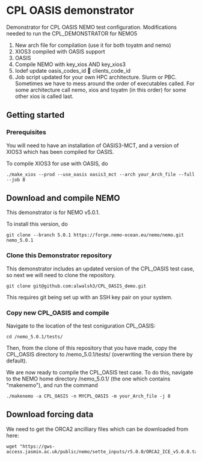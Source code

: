 # CPL OASIS demonstrator
Demonstrator for CPL OASIS NEMO test configuration.
Modifications needed to run the CPL_DEMONSTRATOR for NEMO5 

1.	New arch file for compilation (use it for both toyatm and nemo)
2.	XIOS3 compiled with OASIS support 
3.	OASIS
4.	Compile NEMO with key_xios AND key_xios3
5.	Iodef update oasis_codes_id  clients_code_id
6.	Job script updated for your own HPC architecture. 
Slurm or PBC. Sometimes we have to mess around the order of executables called. For some architecture call nemo, xios and toyatm (in this order) for some other xios is called last. 


## Getting started
### Prerequisites

You will need to have an installation of OASIS3-MCT, and a version of XIOS3 which has been compiled for OASIS. 

To compile XIOS3 for use with OASIS, do 

```
./make_xios --prod --use_oasis oasis3_mct --arch your_Arch_file --full --job 8
```

## Download and compile NEMO

This demonstrator is for NEMO v5.0.1.

To install this version, do 

```
git clone --branch 5.0.1 https://forge.nemo-ocean.eu/nemo/nemo.git nemo_5.0.1
```
### Clone this Demonstrator repository
This demonstrator includes an updated version of the CPL_OASIS test case, so next we will need to clone the repository.

```
git clone git@github.com:alwalsh3/CPL_OASIS_demo.git
```
This requires git being set up with an SSH key pair on your system. 

### Copy new CPL_OASIS and compile
Navigate to the location of the test coniguration CPL_OASIS:

```
cd /nemo_5.0.1/tests/
```
Then, from the clone of this repository that you have made, copy the CPL_OASIS directory to /nemo_5.0.1/tests/ (overwriting the version there by default).

We are now ready to compile the CPL_OASIS test case. To do this, navigate to the NEMO home directory /nemo_5.0.1/ (the one which contains "makenemo"), and run the command

```
./makenemo -a CPL_OASIS -n MYCPL_OASIS -m your_Arch_file -j 8
```


## Download forcing data
We need to get the ORCA2 ancilliary files which can be downloaded from here:

```
wget "https://gws-access.jasmin.ac.uk/public/nemo/sette_inputs/r5.0.0/ORCA2_ICE_v5.0.0.tar.gz"
```




